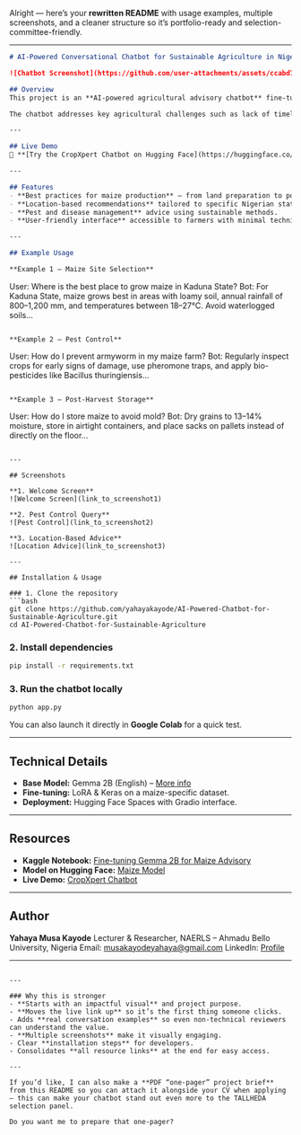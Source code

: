 Alright — here’s your **rewritten README** with usage examples, multiple screenshots, and a cleaner structure so it’s portfolio-ready and selection-committee-friendly.

---

```markdown
# AI-Powered Conversational Chatbot for Sustainable Agriculture in Nigeria

![Chatbot Screenshot](https://github.com/user-attachments/assets/ccabd714-09f3-494d-bcc1-dfdd1f50a393)

## Overview
This project is an **AI-powered agricultural advisory chatbot** fine-tuned from the **Gemma 2B** model. It is designed to support Nigerian farmers — starting with maize production — by providing **instant, location-aware, and practical farming advice** from **site selection** to **storage**.  

The chatbot addresses key agricultural challenges such as lack of timely advice, climate variability, and poor access to expert guidance. Farmers can interact in plain language to receive **reliable, research-backed recommendations**.

---

## Live Demo
🔗 **[Try the CropXpert Chatbot on Hugging Face](https://huggingface.co/spaces/Justsp3cial/CropXpert)**  

---

## Features
- **Best practices for maize production** – from land preparation to post-harvest storage.
- **Location-based recommendations** tailored to specific Nigerian states or regions.
- **Pest and disease management** advice using sustainable methods.
- **User-friendly interface** accessible to farmers with minimal technical skills.

---

## Example Usage

**Example 1 – Maize Site Selection**
```

User: Where is the best place to grow maize in Kaduna State?
Bot: For Kaduna State, maize grows best in areas with loamy soil, annual rainfall of 800–1,200 mm, and temperatures between 18–27°C. Avoid waterlogged soils...

```

**Example 2 – Pest Control**
```

User: How do I prevent armyworm in my maize farm?
Bot: Regularly inspect crops for early signs of damage, use pheromone traps, and apply bio-pesticides like Bacillus thuringiensis...

```

**Example 3 – Post-Harvest Storage**
```

User: How do I store maize to avoid mold?
Bot: Dry grains to 13–14% moisture, store in airtight containers, and place sacks on pallets instead of directly on the floor...

````

---

## Screenshots

**1. Welcome Screen**  
![Welcome Screen](link_to_screenshot1)

**2. Pest Control Query**  
![Pest Control](link_to_screenshot2)

**3. Location-Based Advice**  
![Location Advice](link_to_screenshot3)

---

## Installation & Usage

### 1. Clone the repository
```bash
git clone https://github.com/yahayakayode/AI-Powered-Chatbot-for-Sustainable-Agriculture.git
cd AI-Powered-Chatbot-for-Sustainable-Agriculture
````

### 2. Install dependencies

```bash
pip install -r requirements.txt
```

### 3. Run the chatbot locally

```bash
python app.py
```

You can also launch it directly in **Google Colab** for a quick test.

---

## Technical Details

* **Base Model:** Gemma 2B (English) – [More info](https://ai.google.dev/gemma/docs)
* **Fine-tuning:** LoRA & Keras on a maize-specific dataset.
* **Deployment:** Hugging Face Spaces with Gradio interface.

---

## Resources

* **Kaggle Notebook:** [Fine-tuning Gemma 2B for Maize Advisory](https://www.kaggle.com/code/yahayamkayode/fine-tuning-gemma2b-model-using-lora-and-keras)
* **Model on Hugging Face:** [Maize Model](https://huggingface.co/Justsp3cial/maize_model)
* **Live Demo:** [CropXpert Chatbot](https://huggingface.co/spaces/Justsp3cial/CropXpert)

---

## Author

**Yahaya Musa Kayode**
Lecturer & Researcher, NAERLS – Ahmadu Bello University, Nigeria
Email: [musakayodeyahaya@gmail.com](mailto:musakayodeyahaya@gmail.com)
LinkedIn: [Profile](https://www.linkedin.com/in/yahayakayode)

---

```

---

### Why this is stronger
- **Starts with an impactful visual** and project purpose.
- **Moves the live link up** so it’s the first thing someone clicks.
- Adds **real conversation examples** so even non-technical reviewers can understand the value.
- **Multiple screenshots** make it visually engaging.
- Clear **installation steps** for developers.
- Consolidates **all resource links** at the end for easy access.

---

If you’d like, I can also make a **PDF “one-pager” project brief** from this README so you can attach it alongside your CV when applying — this can make your chatbot stand out even more to the TALLHEDA selection panel.  

Do you want me to prepare that one-pager?
```
